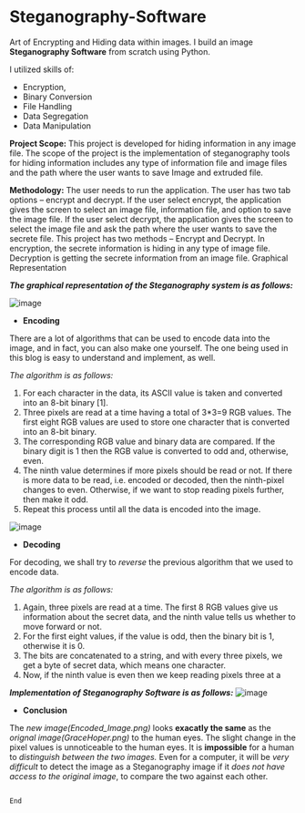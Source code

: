 # Steganography-Software

Art of Encrypting and Hiding data within images. I build an image **Steganography Software** from scratch using Python.

I utilized skills of:
* Encryption, 
* Binary Conversion 
* File Handling 
* Data Segregation
* Data Manipulation

**Project Scope:**
This project is developed for hiding information in any image file. The scope of the project is the implementation of steganography tools for hiding information includes any type of information file and image files and the path where the user wants to save Image and extruded file.

**Methodology:**
The user needs to run the application. The user has two tab options – encrypt and decrypt. If the user select encrypt, the application gives the screen to select an image file, information file, and option to save the image file. If the user select decrypt, the application gives the screen to select the image file and ask the path where the user wants to save the secrete file.
This project has two methods – Encrypt and Decrypt.
In encryption, the secrete information is hiding in any type of image file.
Decryption is getting the secrete information from an image file.
Graphical Representation

***The graphical representation of the Steganography system is as follows:***

![image](https://user-images.githubusercontent.com/83566027/116849121-af43b580-ac0b-11eb-89a0-297039dbde9e.png)

* **Encoding**

There are a lot of algorithms that can be used to encode data into the image, and in fact, you can also make one yourself. The one being used in this blog is easy to understand and implement, as well.

*The algorithm is as follows:*

1) For each character in the data, its ASCII value is taken and converted into an 8-bit binary [1].
2) Three pixels are read at a time having a total of 3*3=9 RGB values. 
   The first eight RGB values are used to store one character that is converted into an 8-bit binary.
3) The corresponding RGB value and binary data are compared. If the binary digit is 1 then the RGB value is converted to odd and, otherwise, even.
4) The ninth value determines if more pixels should be read or not. 
   If there is more data to be read, i.e. encoded or decoded, then the ninth-pixel changes to even. Otherwise, if we want to stop reading pixels further, then make it odd.
5) Repeat this process until all the data is encoded into the image.

![image](https://user-images.githubusercontent.com/83566027/116850104-a48a2000-ac0d-11eb-9161-029a77e9012c.png)


* **Decoding**

For decoding, we shall try to *reverse* the previous algorithm that we used to encode data.

*The algorithm is as follows:*
1) Again, three pixels are read at a time. The first 8 RGB values give us information about the secret data, and the ninth value tells us whether to move forward or not.
2) For the first eight values, if the value is odd, then the binary bit is 1, otherwise it is 0.
3) The bits are concatenated to a string, and with every three pixels, we get a byte of secret data, which means one character.
4) Now, if the ninth value is even then we keep reading pixels three at a

***Implementation of Steganography Software is as follows:***
![image](https://user-images.githubusercontent.com/83566027/116848907-452b1080-ac0b-11eb-998b-2fbc763c4d96.png)

* **Conclusion**

The *new image(Encoded_Image.png)* looks **exacatly the same** as the *orignal image(GraceHoper.png)* to the human eyes. 
The slight change in the pixel values is unnoticeable to the human eyes. It is **impossible** for a human to *distinguish between the two images.*
Even for a computer, it will be *very difficult* to detect the image as a Steganography image if it *does not have access to the original image*, to compare the two against each other. 

                                                                               End 
